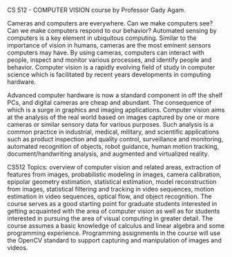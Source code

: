 CS 512 - COMPUTER VISION course by Professor Gady Agam.

Cameras and computers are everywhere. Can we make computers see? Can we make computers respond to our behavior? Automated sensing by computers is a key element in ubiquitous computing. Similar to the importance of vision in humans, cameras are the most eminent sensors computers may have. By using cameras, computers can interact with people, inspect and monitor various processes, and identify people and behavior. Computer vision is a rapidly evolving field of study in computer science which is facilitated by recent years developments in computing hardware.

Advanced computer hardware is now a standard component in off the shelf PCs, and digital cameras are cheap and abundant. The consequence of which is a surge in graphics and imaging applications. Computer vision aims at the analysis of the real world based on images captured by one or more cameras or similar sensory data for various purposes. Such analysis is a common practice in industrial, medical, military, and scientific applications such as product inspection and quality control, surveillance and monitoring, automated recognition of objects, robot guidance, human motion tracking, document/handwriting analysis, and augmented and virtualized reality. 

CS512 Topics: 
overview of computer vision and related areas, extraction of features from images, probabilistic modeling in images, camera calibration, epipolar geometry estimation, statistical estimation, model reconstruction from images, statistical filtering and tracking in video sequences, motion estimation in video sequences, optical flow, and object recognition. The course serves as a good starting point for graduate students interested in getting acquainted with the area of computer vision as well as for students interested in pursuing the area of visual computing in greater detail. The course assumes a basic knowledge of calculus and linear algebra and some programming experience. Programming assignments in the course will use the OpenCV standard to support capturing and manipulation of images and videos.

